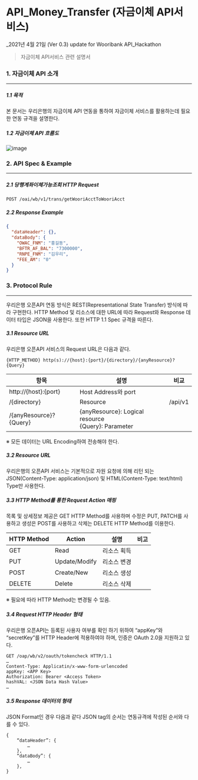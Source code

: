 # API_Money_Transfer (자금이체 API서비스)


_2021년 4월 21일 (Ver 0.3) update for Wooribank API_Hackathon

> 자금이체 API서비스 관련 설명서

### 1. 자금이체 API 소개

----------

##### 1.1 목적

본 문서는 우리은행의 자금이체 API 연동을 통하여 자금이체 서비스를 활용하는데 필요한 연동 규격을 설명한다.

##### 1.2 자금이체 API 흐름도

![image](https://user-images.githubusercontent.com/51771396/115516118-c657de80-a2c0-11eb-90d7-675ee185ceb1.png)




### 2. API Spec & Example

----------

##### 2.1 당행계좌이체가능조회 HTTP Request

```
POST /oai/wb/v1/trans/getWooriAcctToWooriAcct
```

##### 2.2 Response Example 

```json
{
  "dataHeader": {},
  "dataBody": {
    "OWAC_FNM": "홍길동",
    "BFTR_AF_BAL": "7300000",
    "RNPE_FNM": "김우리",
    "FEE_AM": "0"
  }
}
```


### 3. Protocol Rule

----------

우리은행 오픈API 연동 방식은 REST(Representational State Transfer) 방식에 따라 구현한다. HTTP Method 및 리소스에 대한 URL에 따라 Request와 Response 데이터 타입은 JSON을 사용한다.
또한 HTTP 1.1 Spec 규격을 따른다.

##### 3.1 Resource URL

우리은행 오픈API 서비스의 Request URL은 다음과 같다.
```
{HTTP_METHOD} http(s)://{host}:{port}/{directory}/{anyResource}?{Query}
```

항목 | 설명 | 비교
---- | ---- | ----
http://{host}:{port} | Host Address와 port | 	
/{directory} | Resource | /api/v1
/{anyResource}?{Query} | {anyResource}: Logical resource <br> {Query}: Parameter | 

※ 모든 데이터는 URL Encoding하여 전송해야 한다.

##### 3.2 Resource URL

우리은행의 오픈API 서비스는 기본적으로 자원 요청에 의해 리턴 되는 JSON(Content-Type: application/json) 및 HTML(Content-Type: text/html) Type만 사용한다.

##### 3.3 HTTP Method를 통한 Request Action 매핑

목록 및 상세정보 제공은 GET HTTP Method를 사용하며 수정은 PUT, PATCH를 사용하고 생성은 POST를 사용하고 삭제는 DELETE HTTP Method를 이용한다.

HTTP Method | Action | 설명 | 비고
---- | ---- | ---- | ----
GET | Read | 리소스 획득 | 
PUT | Update/Modify | 리소스 변경 | 
POST | Create/New | 리소스 생성 | 
DELETE | Delete | 리소스 삭제 | 

※ 필요에 따라 HTTP Method는 변경될 수 있음.

##### 3.4 Request HTTP Header 형태

우리은행 오픈API는 등록된 사용자 여부를 확인 하기 위하여 “appKey”와 “secretKey”를 HTTP Header에 적용하여야 하며, 인증은 OAuth 2.0을 지원하고 있다.
```
GET /oap/wb/v2/oauth/tokencheck HTTP/1.1
…
Content-Type: Applicatin/x-www-form-urlencoded
appKey: <APP Key>
Authorization: Bearer <Access Token>
hashVAL: <JSON Data Hash Value>
…
```

##### 3.5 Response 데이터의 형태
JSON Format인 경우 다음과 같다 JSON tag의 순서는 연동규격에 작성된 순서와 다를 수 있다.
```
{
    “dataHeader”: {
        …
    },
    “dataBody”: {
        …
    },
}
```
